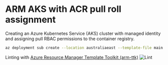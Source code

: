 # ARM AKS with ACR pull roll assignment

Creating an Azure Kubernetes Service (AKS) cluster with managed identity and assigning pull RBAC permissions to the container registry.

```bash
az deployment sub create --location australiaeast --template-file main.bicep
```
Linting with [Azure Resource Manager Template Toolkit (arm-ttk)](https://aka.ms/arm-ttk) ![Lint](https://github.com/damienpontifex/arm-aks-with-acr-pull/workflows/Lint/badge.svg)
